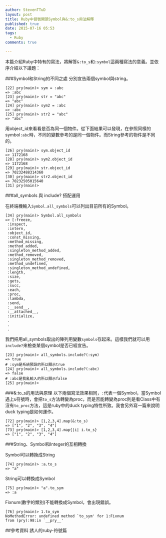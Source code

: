 ```yaml
---
author: StevenTTuD
layout: post
title: Ruby中冒號開頭Symbol與&:to_s用法解釋
published: true
date: 2015-07-16 05:53
tags:
  - Ruby
comments: true

---
```

本篇介紹Ruby中特有的寫法，將解答`&:to_s`和`:symbol`這兩種寫法的意義。並依序介紹以下議題：

###Symbol和String的不同之處
分別宣告兩個symbol與string。

```
[22] pry(main)> sym = :abc
=> :abc
[23] pry(main)> str = "abc"
=> "abc"
[24] pry(main)> sym2 = :abc
=> :abc
[25] pry(main)> str2 = "abc"
=> "abc"
```

用object_id來看看是否為同一個物件。從下面結果可以發現，在參照同樣的symbol`:abc`時，不同的變數參考的是同一個物件。而String參考的物件是不同的。

```
[26] pry(main)> sym.object_id
=> 1172168
[28] pry(main)> sym2.object_id
=> 1172168
[29] pry(main)> str.object_id
=> 70232488314360
[30] pry(main)> str2.object_id
=> 70232505015640
[31] pry(main)>
```

###all_symbols 與 include? 搭配運用

在終端機輸入`Symbol.all_symbols`可以列出目前所有的Symbol。

```
[34] pry(main)> Symbol.all_symbols
=> [:freeze,
 :inspect,
 :intern,
 :object_id,
 :const_missing,
 :method_missing,
 :method_added,
 :singleton_method_added,
 :method_removed,
 :singleton_method_removed,
 :method_undefined,
 :singleton_method_undefined,
 :length,
 :size,
 :gets,
 :succ,
 :each,
 :proc,
 :lambda,
 :send,
 :__send__,
 :__attached__,
 :initialize,
 .
 .
 .
```

我們把用all_symbols取出的陣列用變數`symbols`存起來。這樣我們就可以用`include?`來檢查某個symbol是否已經宣告。


```
[23] pry(main)> all_symbols.include?(:sym)
=> true
# :sym是系統預設的所以顯示true
[24] pry(main)> all_symbols.include?(:abc)
=> false
# :abc是我亂輸入的所以顯示false
[25] pry(main)>
```

###&:to_s的用法與原理
以下兩個寫法效果相同，`:`代表一個Symbol，當Symbol遇上`&`符號時，會把`to_s`方法轉變為proc，而是否能轉變為proc則是看Class中有沒有`to_proc`方法，這是ruby中的duck typing特性所致。我會另外寫一篇來說明duck typing是如何運作。

```
[72] pry(main)> [1,2,3,4].map(&:to_s)
=> ["1", "2", "3", "4"]
[73] pry(main)> [1,2,3,4].map{|i| i.to_s}
=> ["1", "2", "3", "4"]
```

###String、Symbol和Integer的互相轉換

Symbol可以轉換成String

```
[74] pry(main)> :a.to_s
=> "a"
```

String可以轉換成Symbol

```
[75] pry(main)> "a".to_sym
=> :a
```

Fixnum(數字的類別)不能轉換成Symbol，會出現錯誤。

```
[76] pry(main)> 1.to_sym
NoMethodError: undefined method `to_sym' for 1:Fixnum
from (pry):98:in `__pry__'
```

##參考資料
誘人的ruby-符號篇